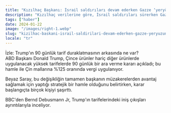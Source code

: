 ```yaml
---
title: "Kızılhaç Başkanı: İsrail saldırıları devam ederken Gazze ‘yeryüzünde cehennem’"
description: "Kızılhaç verilerine göre, İsrail saldırıları sürerken Gazze’deki insani kriz giderek şiddetleniyor."
tags: ["haber"]
date: 2024-01-22
image: "/images/right-1.webp"
slug: "kizilhac-baskani-israil-saldirilari-devam-ederken-gazze-yeryuzunde-cehennem" 
locale: "tr"
---
```


İzle: Trump'ın 90 günlük tarif duraklatmasının arkasında ne var?  
ABD Başkanı Donald Trump, Çince ürünler hariç diğer ürünlerde uygulanacak yüksek tarifelerde 90 günlük bir ara verme kararı açıkladı; bu hamle ile Çin mallarına %125 oranında vergi uygulanıyor.

Beyaz Saray, bu değişikliğin tamamen başkanın müzakerelerden avantaj sağlamak için yaptığı stratejik bir hamle olduğunu belirtirken, karar başlangıçta birçok kişiyi şaşırttı.

BBC'den Bernd Debusmann Jr, Trump'ın tarifelerindeki iniş çıkışları ayrıntılarıyla inceliyor.
